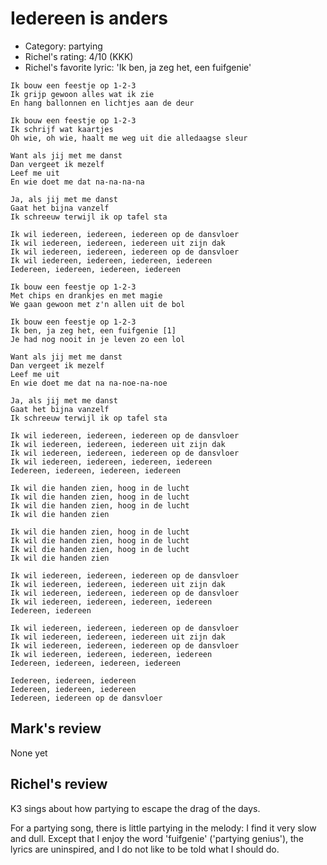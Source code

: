 # Iedereen is anders

 * Category: partying
 * Richel's rating: 4/10 (KKK)
 * Richel's favorite lyric: 'Ik ben, ja zeg het, een fuifgenie' 

```
Ik bouw een feestje op 1-2-3
Ik grijp gewoon alles wat ik zie
En hang ballonnen en lichtjes aan de deur

Ik bouw een feestje op 1-2-3
Ik schrijf wat kaartjes
Oh wie, oh wie, haalt me weg uit die alledaagse sleur

Want als jij met me danst
Dan vergeet ik mezelf
Leef me uit
En wie doet me dat na-na-na-na

Ja, als jij met me danst
Gaat het bijna vanzelf
Ik schreeuw terwijl ik op tafel sta

Ik wil iedereen, iedereen, iedereen op de dansvloer
Ik wil iedereen, iedereen, iedereen uit zijn dak
Ik wil iedereen, iedereen, iedereen op de dansvloer
Ik wil iedereen, iedereen, iedereen, iedereen
Iedereen, iedereen, iedereen, iedereen

Ik bouw een feestje op 1-2-3
Met chips en drankjes en met magie
We gaan gewoon met z'n allen uit de bol

Ik bouw een feestje op 1-2-3
Ik ben, ja zeg het, een fuifgenie [1]
Je had nog nooit in je leven zo een lol

Want als jij met me danst
Dan vergeet ik mezelf
Leef me uit
En wie doet me dat na na-noe-na-noe

Ja, als jij met me danst
Gaat het bijna vanzelf
Ik schreeuw terwijl ik op tafel sta

Ik wil iedereen, iedereen, iedereen op de dansvloer
Ik wil iedereen, iedereen, iedereen uit zijn dak
Ik wil iedereen, iedereen, iedereen op de dansvloer
Ik wil iedereen, iedereen, iedereen, iedereen
Iedereen, iedereen, iedereen, iedereen

Ik wil die handen zien, hoog in de lucht
Ik wil die handen zien, hoog in de lucht
Ik wil die handen zien, hoog in de lucht
Ik wil die handen zien

Ik wil die handen zien, hoog in de lucht
Ik wil die handen zien, hoog in de lucht
Ik wil die handen zien, hoog in de lucht
Ik wil die handen zien

Ik wil iedereen, iedereen, iedereen op de dansvloer
Ik wil iedereen, iedereen, iedereen uit zijn dak
Ik wil iedereen, iedereen, iedereen op de dansvloer
Ik wil iedereen, iedereen, iedereen, iedereen
Iedereen, iedereen

Ik wil iedereen, iedereen, iedereen op de dansvloer
Ik wil iedereen, iedereen, iedereen uit zijn dak
Ik wil iedereen, iedereen, iedereen op de dansvloer
Ik wil iedereen, iedereen, iedereen, iedereen
Iedereen, iedereen, iedereen, iedereen

Iedereen, iedereen, iedereen
Iedereen, iedereen, iedereen
Iedereen, iedereen op de dansvloer
```

## Mark's review

None yet

## Richel's review

K3 sings about how partying to escape the drag of the days.

For a partying song, there is little partying in the melody: I find it very slow and dull. 
Except that I enjoy the word 'fuifgenie' ('partying genius'), the lyrics are
uninspired, and I do not like to be told what I should do.
